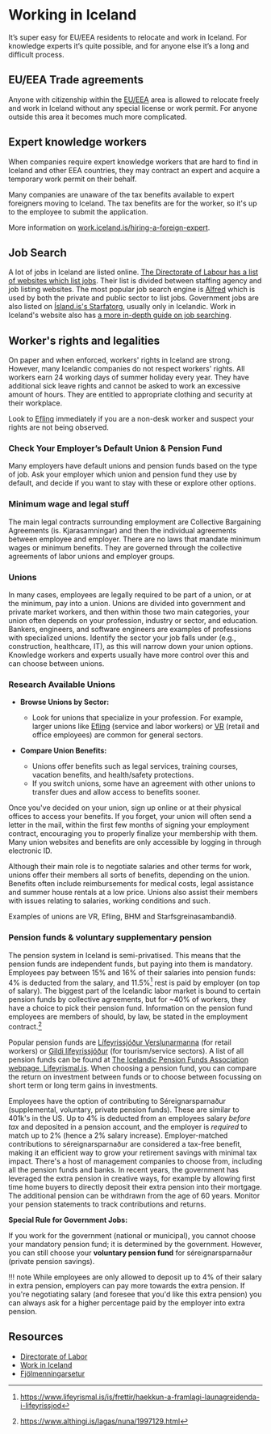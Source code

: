 # Working in Iceland

It’s super easy for EU/EEA residents to relocate and work in Iceland. For
knowledge experts it’s quite possible, and for anyone else it’s a long and
difficult process.

## EU/EEA Trade agreements

Anyone with citizenship within the
[EU/EEA](https://en.wikipedia.org/wiki/European_Economic_Area) area is allowed
to relocate freely and work in Iceland without any special license or work
permit. For anyone outside this area it becomes much more complicated.

## Expert knowledge workers

When companies require expert knowledge workers that are hard to find in Iceland and other EEA countries, they may contract an expert and acquire a temporary work permit on their behalf.

Many companies are unaware of the tax benefits available to expert foreigners moving to Iceland. The tax benefits are for the worker, so it's up to the employee to submit the application.

More information on [work.iceland.is/hiring-a-foreign-expert](https://work.iceland.is/hiring/hiring-a-foreign-expert).

## Job Search
A lot of jobs in Iceland are listed online. [The Directorate of Labour has a list of websites which list jobs](https://www.vinnumalastofnun.is/en/work/other-recruitment-agencies). Their list is divided between staffing agency and job listing websites. The most popular job search engine is [Alfred](https://alfred.is/) which is used by both the private and public sector to list jobs. Government jobs are also listed on [Ísland.is's Starfatorg](https://island.is/starfatorg), usually only in Icelandic. Work in Iceland's website also has [a more in-depth guide on job searching](https://work.iceland.is/working/job-hunting/).

## Worker's rights and legalities

On paper and when enforced, workers' rights in Iceland are strong. However,
many Icelandic companies do not respect workers' rights. All workers earn 24
working days of summer holiday every year. They have additional sick leave
rights and cannot be asked to work an excessive amount of hours. They are
entitled to appropriate clothing and security at their workplace.

Look to [Efling](https://efling.is/?lang=en) immediately if you are a non-desk worker and suspect your rights are not being observed.

### Check Your Employer’s Default Union & Pension Fund
Many employers have default unions and pension funds based on the type of job. Ask your employer which union and pension fund they use by default, and decide if you want to stay with these or explore other options.

### Minimum wage and legal stuff
The main legal contracts surrounding employment are Collective Bargaining Agreements (is. Kjarasamningar) and then the individual agreements between employee and employer. There are no laws that mandate minimum wages or minimum benefits. They are governed through the collective agreements of labor unions and employer groups.

### Unions
In many cases, employees are legally required to be part of a union, or at the minimum, pay into a union. Unions are divided into government and private market workers, and then within those two main categories, your union often depends on your profession, industry or sector, and education. Bankers, engineers, and software engineers are examples of professions with specialized unions. Identify the sector your job falls under (e.g., construction, healthcare, IT), as this will narrow down your union options. Knowledge workers and experts usually have more control over this and can choose between unions. 

### Research Available Unions
* **Browse Unions by Sector:**
 
    * Look for unions that specialize in your profession. For example, larger unions like [Efling](https://efling.is/) (service and labor workers) or [VR](https://www.vr.is/) (retail and office employees) are common for general sectors.
* **Compare Union Benefits:**
     * Unions offer benefits such as legal services, training courses, vacation benefits, and health/safety protections.
     * If you switch unions, some have an agreement with other unions to transfer dues and allow access to benefits sooner.

Once you've decided on your union, sign up online or at their physical offices to access your benefits. If you forget, your union will often send a letter in the mail, within the first few months of signing your employment contract, encouraging you to properly finalize your membership with them. Many union websites and benefits are only accessible by logging in through electronic ID.

Although their main role is to negotiate salaries and other terms for work, unions offer their members all sorts of benefits, depending on the union. Benefits often include reimbursements for medical costs, legal assistance and summer house rentals at a low price. Unions also assist their members with issues relating to salaries, working conditions and such.

Examples of unions are VR, Efling, BHM and Starfsgreinasambandið.


### Pension funds & voluntary supplementary pension
The pension system in Iceland is semi-privatised. This means that the pension funds are independent funds, but paying into them is mandatory. Employees pay between 15% and 16% of their salaries into pension funds: 4% is deducted from the salary, and 11.5%[^1]  rest is paid by employer (on top of salary). The biggest part of the Icelandic labor market is bound to certain pension funds by collective agreements, but for ~40% of workers, they have a choice to pick their pension fund. Information on the pension fund employees are members of should, by law, be stated in the employment contract.[^2]

Popular pension funds are [Lífeyrissjóður Verslunarmanna](https://www.live.is/) (for retail workers) or [Gildi lífeyrissjóður](https://www.gildi.is/) (for tourism/service sectors). A list of all pension funds can be found at [The Icelandic Pension Funds Association webpage, Lifeyrismal.is](https://www.lifeyrismal.is/en/pension-funds). When choosing a pension fund, you can compare the return on investment between funds or to choose between focussing on short term or long  term gains in investments.

Employees have the option of contributing to Séreignarsparnaður (supplemental, voluntary, private  pension funds). These are similar to 401k's in the US. Up to 4% is deducted from an employees salary *before tax* and deposited in a pension account, and the employer is *required* to match up to 2% (hence a 2% salary increase). Employer-matched contributions to séreignarsparnaður are considered a tax-free benefit, making it an efficient way to grow your retirement savings with minimal tax impact. There's a host of management companies to choose from, including all the pension funds and banks. In recent years, the government has leveraged the extra pension in creative ways, for example by allowing first time home buyers to directly deposit their extra pension into their mortgage. The additional pension can be withdrawn from the age of 60 years. Monitor your pension statements to track contributions and returns.

**Special Rule for Government Jobs:**

If you work for the government (national or municipal), you cannot choose your mandatory pension fund; it is determined by the government. However, you can still choose your **voluntary pension fund** for séreignarsparnaður (private pension savings).

!!! note
	While employees are only allowed to deposit up to 4% of their salary in extra pension, employers can pay more towards the extra pension. If you're negotiating salary (and foresee that you'd like this extra pension) you can always ask for a higher percentage paid by the employer into extra pension.

## Resources

- [Directorate of Labor](https://www.vinnumalastofnun.is/en)
- [Work in Iceland](https://work.iceland.is/)
- [Fjölmenningarsetur](https://www.mcc.is)


[^1]: https://www.lifeyrismal.is/is/frettir/haekkun-a-framlagi-launagreidenda-i-lifeyrissjod
[^2]: https://www.althingi.is/lagas/nuna/1997129.html
